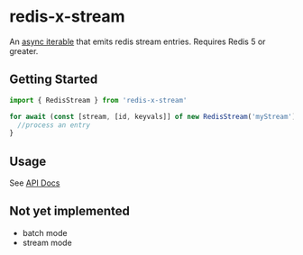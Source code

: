 # redis-x-stream

An [async iterable](https://developer.mozilla.org/en-US/docs/Web/JavaScript/Reference/Global_Objects/Symbol/asyncIterator) that emits redis stream entries.
Requires Redis 5 or greater.

## Getting Started

```javascript
import { RedisStream } from 'redis-x-stream'

for await (const [stream, [id, keyvals]] of new RedisStream('myStream')) {
  //process an entry
}
```
## Usage

See [API Docs](docs/classes/redisstream.md#constructor)
## Not yet implemented
- batch mode
- stream mode
